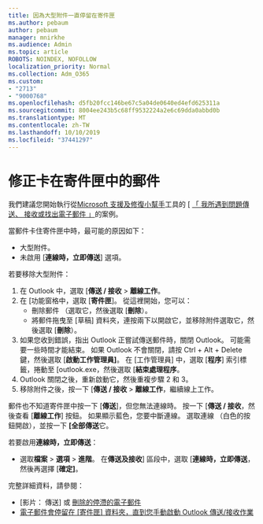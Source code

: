 ```yaml
---
title: 因為大型附件一直停留在寄件匣
ms.author: pebaum
author: pebaum
manager: mnirkhe
ms.audience: Admin
ms.topic: article
ROBOTS: NOINDEX, NOFOLLOW
localization_priority: Normal
ms.collection: Adm_O365
ms.custom:
- "2713"
- "9000768"
ms.openlocfilehash: d5fb20fcc146be67c5a04de0640ed4efd625311a
ms.sourcegitcommit: 8004ee243b5c68ff9532224a2e6c69dda0abbd0b
ms.translationtype: MT
ms.contentlocale: zh-TW
ms.lasthandoff: 10/10/2019
ms.locfileid: "37441297"
---
```

# <a name="fix-messages-that-are-stuck-in-the-outbox"></a>修正卡在寄件匣中的郵件

我們建議您開始執行從[Microsoft 支援及修復小幫手](https://diagnostics.office.com/#/)工具的 [ [「 我所遇到問題傳送、 接收或找出電子郵件 」](https://aka.ms/SaRA-OutlookSendReceive)的案例。

當郵件卡住寄件匣中時，最可能的原因如下：
- 大型附件。
- 未啟用 [**連線時，立即傳送**] 選項。

若要移除大型附件： 

1. 在 Outlook 中，選取 [**傳送 / 接收** > **離線工作**。 
2. 在 [功能窗格中，選取 [**寄件匣**]。 從這裡開始，您可以： 
    - 刪除郵件 （選取它，然後選取 [**刪除**）。
    - 將郵件拖曳至 [草稿] 資料夾，連按兩下以開啟它，並移除附件選取它，然後選取 [**刪除**）。
3. 如果您收到錯誤，指出 Outlook 正嘗試傳送郵件時，關閉 Outlook。 可能需要一些時間才能結束。 如果 Outlook 不會關閉，請按 Ctrl + Alt + Delete 鍵，然後選取 [**啟動工作管理員]**。 在 [工作管理員] 中，選取 [**程序**] 索引標籤，捲動至 [outlook.exe，然後選取 [**結束處理程序**。
4. Outlook 關閉之後，重新啟動它，然後重複步驟 2 和 3。 
5. 移除附件之後，按一下 [**傳送 / 接收** > **離線工作**，繼續線上工作。 

郵件也不知道寄件匣中按一下 [**傳送**]，但您無法連線時。 按一下 [**傳送 / 接收**，然後查看 [**離線工作**] 按鈕。 如果顯示藍色，您要中斷連線。 選取連線 （白色的按鈕開啟），並按一下 **[全部傳送**它。
 
若要啟用**連線時，立即傳送**：
 
- 選取**檔案** > **選項** >  **進階**。
在**傳送及接收**] 區段中，選取 [**連線時，立即傳送**，然後再選擇 [**確定]**。
 
完整詳細資料，請參閱：
- [影片： 傳送] 或 [刪除的停滯的電子郵件](https://support.office.com/article/Video-Send-or-delete-an-email-stuck-in-your-outbox-26d5d34a-4e5f-444a-a9e8-44db04a94dec) 
- [電子郵件會停留在 [寄件匣] 資料夾，直到您手動啟動 Outlook 傳送/接收作業](https://support.microsoft.com/help/2797572/email-stays-in-the-outbox-folder-until-you-manually-initiate-a-send-re)
